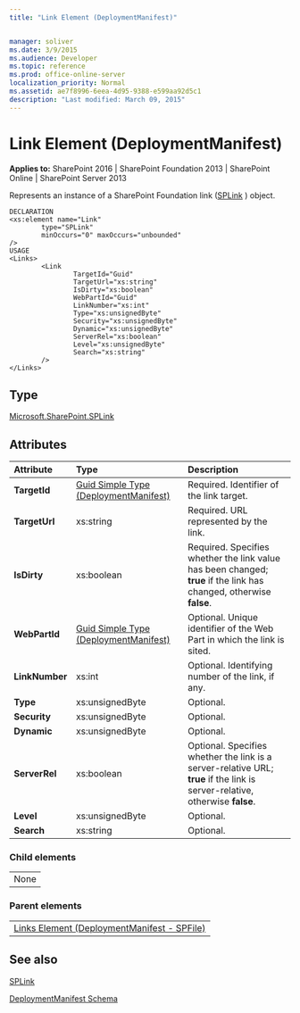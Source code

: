 ```yaml
---
title: "Link Element (DeploymentManifest)"


manager: soliver
ms.date: 3/9/2015
ms.audience: Developer
ms.topic: reference
ms.prod: office-online-server
localization_priority: Normal
ms.assetid: ae7f8996-6eea-4d95-9388-e599aa92d5c1
description: "Last modified: March 09, 2015"
---
```


# Link Element (DeploymentManifest)

 
  
 **Applies to:** SharePoint 2016 | SharePoint Foundation 2013 | SharePoint Online | SharePoint Server 2013 
  
Represents an instance of a SharePoint Foundation link ([SPLink](https://msdn.microsoft.com/library/Microsoft.SharePoint.SPLink.aspx) ) object. 
  
```
DECLARATION
<xs:element name="Link" 
        type="SPLink" 
        minOccurs="0" maxOccurs="unbounded" 
/>
USAGE
<Links>
        <Link
                TargetId="Guid"
                TargetUrl="xs:string"
                IsDirty="xs:boolean"
                WebPartId="Guid"
                LinkNumber="xs:int"
                Type="xs:unsignedByte"
                Security="xs:unsignedByte"
                Dynamic="xs:unsignedByte"
                ServerRel="xs:boolean"
                Level="xs:unsignedByte"
                Search="xs:string"
        />
</Links>

```

## Type

[Microsoft.SharePoint.SPLink](https://msdn.microsoft.com/library/Microsoft.SharePoint.SPLink.aspx)
  
## Attributes

|**Attribute**|**Type**|**Description**|
|:-----|:-----|:-----|
|**TargetId** <br/> |[Guid Simple Type (DeploymentManifest)](guid-simple-type-deploymentmanifest.md) <br/> |Required. Identifier of the link target.  <br/> |
|**TargetUrl** <br/> |xs:string  <br/> |Required. URL represented by the link.  <br/> |
|**IsDirty** <br/> |xs:boolean  <br/> |Required. Specifies whether the link value has been changed; **true** if the link has changed, otherwise **false**.  <br/> |
|**WebPartId** <br/> |[Guid Simple Type (DeploymentManifest)](guid-simple-type-deploymentmanifest.md) <br/> |Optional. Unique identifier of the Web Part in which the link is sited.  <br/> |
|**LinkNumber** <br/> |xs:int  <br/> |Optional. Identifying number of the link, if any.  <br/> |
|**Type** <br/> |xs:unsignedByte  <br/> |Optional.  <br/> |
|**Security** <br/> |xs:unsignedByte  <br/> |Optional.  <br/> |
|**Dynamic** <br/> |xs:unsignedByte  <br/> |Optional.  <br/> |
|**ServerRel** <br/> |xs:boolean  <br/> |Optional. Specifies whether the link is a server-relative URL; **true** if the link is server-relative, otherwise **false**.  <br/> |
|**Level** <br/> |xs:unsignedByte  <br/> |Optional.  <br/> |
|**Search** <br/> |xs:string  <br/> |Optional.  <br/> |
   
### Child elements

||
|:-----|
|None |
   
### Parent elements

||
|:-----|
|[Links Element (DeploymentManifest - SPFile)](links-element-deploymentmanifestspfile.md)
   
## See also



[SPLink](https://msdn.microsoft.com/library/Microsoft.SharePoint.SPLink.aspx)


[DeploymentManifest Schema](deploymentmanifest-schema.md)

